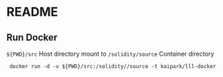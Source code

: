 # README

## Run Docker
`${PWD}/src` Host directory mount to `/solidity/source` Container directory
```
 docker run -d -v ${PWD}/src:/solidity//source -t kaipark/lll-docker
```
